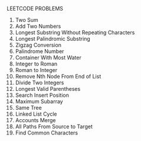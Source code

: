 LEETCODE PROBLEMS

1. Two Sum
2. Add Two Numbers
3. Longest Substring Without Repeating Characters
5. Longest Palindromic Substring
6. Zigzag Conversion
9. Palindrome Number
11. Container With Most Water
12. Integer to Roman
13. Roman to Integer
19. Remove Nth Node From End of List
29. Divide Two Integers
32. Longest Valid Parentheses
35. Search Insert Position
53. Maximum Subarray
100. Same Tree
141. Linked List Cycle
721. Accounts Merge
797. All Paths From Source to Target
1002. Find Common Characters
